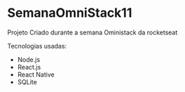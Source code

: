 # SemanaOmniStack11
Projeto Criado durante a semana Oministack da rocketseat

Tecnologias usadas:
- Node.js
- React.js
- React Native
- SQLite
